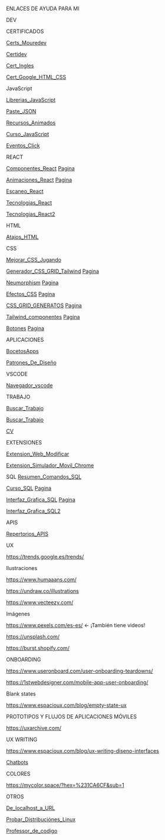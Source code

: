 

ENLACES DE AYUDA PARA MI



DEV

  CERTIFICADOS
  
  [Certs_Mouredev](https://www.youtube.com/shorts/zcb6biEmpSI)
  
  [Certidev](https://www.tiktok.com/@certidevs/video/7418550891915005217?is_from_webapp=1&sender_device=pc)
  
  [Cert_Ingles](https://www.freecodecamp.org/espanol/learn/a2-english-for-developers/)
  
  [Cert_Google_HTML_CSS](https://www.tiktok.com/@mouredev/video/7391893440184798497?is_from_webapp=1&sender_device=pc&web_id=7447105662498981409)
  
  JavaScript
  
  [Librerias_JavaScript](https://vm.tiktok.com/ZGdMgKtoa/)
  
  [Paste_JSON](https://vm.tiktok.com/ZGdMp1py6/)
  
  [Recursos_Animados](https://vm.tiktok.com/ZGdMgtqRY/)
  
  [Curso_JavaScript](https://web.dev/learn/javascript)
  
  [Eventos_Click](https://developer.mozilla.org/es/docs/Web/API/Element/click_event)
  
  REACT
  
  [Componentes_React](https://www.tiktok.com/@tarredev/video/7367382971940113696?is_from_webapp=1&sender_device=pc) [Pagina](https://mantine.dev/)
  
  [Animaciones_React](https://www.tiktok.com/@devbro.tok/video/7377104002300775712?is_from_webapp=1&sender_device=pc) [Pagina](https://www.framer.com/?utm_source=google&utm_medium=adwords&utm_campaign=Brand-Search-Framer-M-Aug2024-PUBLISH_Standard&gad_source=1&gclid=CjwKCAiAjeW6BhBAEiwAdKltMqu539U5-Clu-YnvhiYtAn958rww3iusfM-j62r5-gmf05Gc8iDMNxoCBQAQAvD_BwE)
  
  [Escaneo_React](https://www.tiktok.com/@midudev/video/7447602668761107745?is_from_webapp=1&sender_device=pc)
  
  [Tecnologias_React](https://www.tiktok.com/@devjeffrey25/photo/7384168303444495622?is_from_webapp=1&sender_device=pc)
  
  [Tecnologias_React2](https://www.tiktok.com/@facyndev/photo/7361464305612557574?is_from_webapp=1&sender_device=pc&web_id=7447105662498981409)
  
  HTML
  
  [Atajos_HTML](https://www.tiktok.com/@marowarthdev/video/7415328978782686496?is_from_webapp=1&sender_device=pc)
  
  CSS
  
  [Mejorar_CSS_Jugando](https://vm.tiktok.com/ZGdMgKAG7/)
  
  [Generador_CSS_GRID_Tailwind](https://vm.tiktok.com/ZGdMg4JRE/) [Pagina](https://www.tailwindgen.com/)
  
  [Neumorphism](https://www.tiktok.com/@elrincondeldev/video/7418244372455558432?is_from_webapp=1&sender_device=pc) [Pagina](https://neumorphism.io/#e0e0e0)
  
  [Efectos_CSS](https://www.tiktok.com/@marowarthdev/video/7386736975962803488?is_from_webapp=1&sender_device=pc) [Pagina](https://cssfx.netlify.app/)
  
  [CSS_GRID_GENERATOS](https://www.tiktok.com/@marowarthdev/video/7377056913319677216?is_from_webapp=1&sender_device=pc) [Pagina](https://cssgrid-generator.netlify.app/)
  
  [Tailwind_componentes](https://www.tiktok.com/@tarredev/video/7437894119776685345?is_from_webapp=1&sender_device=pc) [Pagina](https://flyonui.com/)
  
  [Botones](https://www.tiktok.com/@marowarthdev/video/7443903303529860384?is_from_webapp=1&sender_device=pc) [Pagina](https://ui-buttons.web.app/)
  
  APLICACIONES
  
  [BocetosApps](https://www.tiktok.com/@aristidevs/video/7442357984866405664?_r=1&_t=8s7oiMFFrpw)
  
  [Patrones_De_Diseño](https://vm.tiktok.com/ZGdMgr1SG/)
  
  VSCODE
  
  [Navegador_vscode](https://www.tiktok.com/@midudev/video/7438647103020076321?is_from_webapp=1&sender_device=pc)
  
  TRABAJO
  
  [Buscar_Trabajo](https://www.tiktok.com/@chollometro/video/7400716819687902496?is_from_webapp=1&sender_device=pc)
  
  [Buscar_Trabajo](https://www.tiktok.com/@alexcraviotto/video/7411263551974821153?is_from_webapp=1&sender_device=pc)
  
  [CV](https://www.tiktok.com/@midudev/video/7391880077941787937?is_from_webapp=1&sender_device=pc&web_id=7447105662498981409)
  
  EXTENSIONES
  
  [Extension_Web_Modificar](https://www.tiktok.com/@elrincondeldev/video/7426406316853300513?is_from_webapp=1&sender_device=pc)
  
  [Extension_Simulador_Movil_Chrome](https://www.tiktok.com/@midudev/video/7394137254819613984?is_from_webapp=1&sender_device=pc)
  
  SQL
  [Resumen_Comandos_SQL](https://www.tiktok.com/@dazxirx/photo/7422706446426541345?is_from_webapp=1&sender_device=pc)
  
  [Curso_SQL](https://www.tiktok.com/@mouredev/video/7393005672448740641?is_from_webapp=1&sender_device=pc) [Pagina](https://sqlbolt.com/)
  
  [Interfaz_Grafica_SQL](https://www.tiktok.com/@midudev/video/7402645409711115553?is_from_webapp=1&sender_device=pc) [Pagina](https://postgres.new/)
  
  [Interfaz_Grafica_SQL2](https://www.tiktok.com/@midudev/video/7447166209478511905?is_from_webapp=1&sender_device=pc)
  
  APIS
  
  [Repertorios_APIS](https://www.tiktok.com/@aristidevs/video/7361393245479390497?is_from_webapp=1&sender_device=pc)






UX

https://trends.google.es/trends/

Ilustraciones

https://www.humaaans.com/

https://undraw.co/illustrations

https://www.vecteezy.com/

Imágenes

https://www.pexels.com/es-es/    <- ¡También tiene videos!

https://unsplash.com/

https://burst.shopify.com/

ONBOARDING

https://www.useronboard.com/user-onboarding-teardowns/

https://1stwebdesigner.com/mobile-app-user-onboarding/

Blank states

https://www.espacioux.com/blog/empty-state-ux

PROTOTIPOS Y FLUJOS DE APLICACIONES MÓVILES

https://uxarchive.com/

UX WRITING

https://www.espacioux.com/blog/ux-writing-diseno-interfaces

[Chatbots](https://www.espacioux.com/blog/consejos-chatbots-usuarios)

COLORES

https://mycolor.space/?hex=%231CA6CF&sub=1

OTROS

[De_localhost_a_URL](https://www.tiktok.com/@midudev/video/7424888244443172129?is_from_webapp=1&sender_device=pc)

[Probar_Distribuciónes_Linux](https://www.tiktok.com/@alexcraviotto/video/7407932990019472672?is_from_webapp=1&sender_device=pc)

[Professor_de_codigo](https://www.tiktok.com/@mouredev/video/7364798816534482208?is_from_webapp=1&sender_device=pc)
